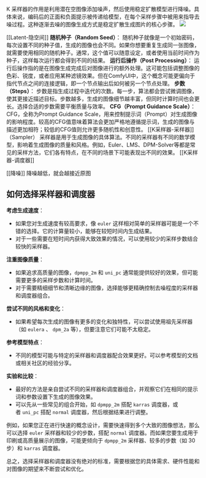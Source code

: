 K 采样器的作用是利用潜在空图像添加噪声，然后使用稳定扩散模型进行降噪。具体来说，编码后的正面和负面提示被传递给模型，在每个采样步骤中被用来指导去噪过程。这种逐渐去噪的图像生成方式是稳定扩散生成图片的核心步骤。
![](https://qhdtc.oss-cn-chengdu.aliyuncs.com/obsidian/202406212314202.png)



[[Latent-隐空间]]
**随机种子（Random Seed）**：
    随机种子就像是一个初始密码，每次设置不同的种子值，生成的图像也会不同。如果你想要重复生成同一张图像，就需要使用相同的随机种子。通常，这个值可以随意设定，或者使用当前时间作为种子，这样每次运行都会得到不同的结果。
**运行后操作（Post Processing）**：
    运行后操作指的是在图像生成完成后对图像进行的额外处理。这可能包括调整图像的色彩、锐度，或者应用某种滤镜效果。但在ComfyUI中，这个概念可能更偏向于指代节点之间的连接逻辑，即一个节点输出后如何被另一个节点处理。
**步数（Steps）**：
    步数是指生成过程中迭代的次数。每一步，算法都会尝试微调图像，使其更接近描述目标。步数越多，生成的图像细节越丰富，但同时计算时间也会更长。选择合适的步数需要平衡质量与效率。
**CFG（Prompt Guidance Scale）**：
    CFG，全称为Prompt Guidance Scale，用来控制提示词（Prompt）对生成图像的影响程度。较高的CFG值意味着算法会更加严格地遵循提示词，生成的图像与描述更加相符；较低的CFG值则允许更多随机性和创意性。
[[K采样器-采样器]]（Sampler）
    采样器是用于生成图像的具体算法。不同的采样器有不同的数学模型，影响着生成图像的质量和风格。例如，Euler、LMS、DPM-Solver等都是常见的采样方法，它们各有特点，在不同的场景下可能表现出不同的效果。
[[K采样器-调度器]]

[[降噪]]
降噪越低，就会越接近原图


## 如何选择采样器和调度器
**考虑生成速度**：
- 如果您对生成速度有较高要求，像 `euler` 这样相对简单的采样器可能是一个不错的选择。它的计算量较小，能够在较短时间内生成结果。
- 对于一些需要在短时间内获得大致效果的情况，可以使用较少的采样步数结合较快的采样器。


**注重图像质量**：
- 如果追求高质量的图像，`dpmpp_2m` 和 `uni_pc` 通常能提供较好的效果，但可能需要更多的采样步数和计算时间。
- 对于需要精细细节和清晰边缘的图像，选择能够更精确控制去噪程度的采样器和调度器组合。

**尝试不同的风格和变化**：
- 如果希望每次生成的图像有更多的变化和独特性，可以尝试使用祖先采样器（如 `eulera` 、 `dpm_2a` 等），但要注意它们可能不太稳定。

**参考模型特点**：
- 不同的模型可能与特定的采样器和调度器配合效果更好。可以参考模型的文档或相关社区的经验分享。

**实验和比较**：
- 最好的方法是亲自尝试不同的采样器和调度器组合，并观察它们在相同的提示词和参数设置下生成的图像效果。
- 可以先从一些常见的组合开始，如 `dpmpp_2m` 搭配 `karras` 调度器，或者 `uni_pc` 搭配 `normal` 调度器，然后根据结果进行调整。

例如，如果您正在进行快速的概念设计，需要快速得到多个大致的图像想法，那么可以选择 `euler` 采样器和较少的步数，搭配 `normal` 调度器。而如果您要生成用于印刷或高质量展示的图像，可能更倾向于 `dpmpp_2m` 采样器、较多的步数（如 30 步）和 `karras` 调度器。


总之，选择采样器和调度器没有绝对的标准，需要根据您的具体需求、硬件性能和对图像的期望来不断尝试和优化。
